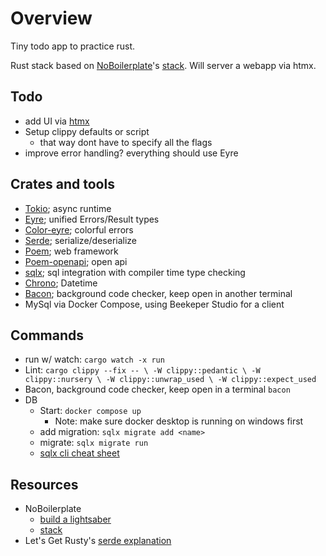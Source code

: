 # Overview

Tiny todo app to practice rust.

Rust stack based on [NoBoilerplate](https://www.youtube.com/@NoBoilerplate)'s [stack](https://www.youtube.com/watch?v=pocWrUj68tU). Will server a webapp via htmx.

## Todo
- add UI via [htmx](https://htmx.org/)
- Setup clippy defaults or script
    - that way dont have to specify all the flags
- improve error handling? everything should use Eyre

## Crates and tools
- [Tokio](https://tokio.rs/); async runtime
- [Eyre](https://docs.rs/eyre/latest/eyre/); unified Errors/Result types
- [Color-eyre](https://docs.rs/color-eyre/latest/color_eyre/); colorful errors
- [Serde](https://serde.rs/); serialize/deserialize
- [Poem](https://github.com/poem-web/poem); web framework
- [Poem-openapi](https://docs.rs/poem-openapi/latest/poem_openapi/); open api
- [sqlx](https://docs.rs/sqlx/latest/sqlx/); sql integration with compiler time type checking
- [Chrono](https://crates.io/crates/chrono); Datetime
- [Bacon](https://github.com/Canop/bacon); background code checker, keep open in another terminal
- MySql via Docker Compose, using Beekeper Studio for a client

## Commands

- run w/ watch: `cargo watch -x run`
- Lint: `
cargo clippy --fix -- \
-W clippy::pedantic \
-W clippy::nursery \
-W clippy::unwrap_used \
-W clippy::expect_used
`
- Bacon, background code checker, keep open in a terminal
`bacon`
- DB
    - Start: `docker compose up`
        - Note: make sure docker desktop is running on windows first
    - add migration: `sqlx migrate add <name>`
    - migrate: `sqlx migrate run`
    - [sqlx cli cheat sheet](https://github.com/launchbadge/sqlx/blob/main/sqlx-cli/README.md)

## Resources
- NoBoilerplate
    - [build a lightsaber](https://github.com/0atman/noboilerplate/blob/main/scripts/06-build-your-rust-lightsaber.md)
    - [stack](https://github.com/0atman/noboilerplate/blob/main/scripts/30-poem.md)
- Let's Get Rusty's [serde explanation](https://github.com/letsgetrusty/json_parsing_example/blob/master/src/main.rs)